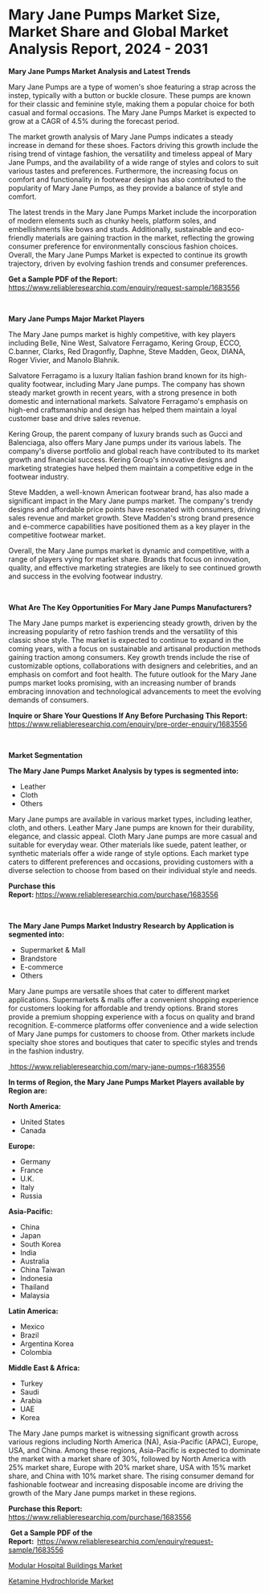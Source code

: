 <p><h1>Mary Jane Pumps Market Size, Market Share and Global Market Analysis Report, 2024 - 2031</h1></p><p><strong>Mary Jane Pumps Market Analysis and Latest Trends</strong></p>
<p><p>Mary Jane Pumps are a type of women's shoe featuring a strap across the instep, typically with a button or buckle closure. These pumps are known for their classic and feminine style, making them a popular choice for both casual and formal occasions. The Mary Jane Pumps Market is expected to grow at a CAGR of 4.5% during the forecast period.</p><p>The market growth analysis of Mary Jane Pumps indicates a steady increase in demand for these shoes. Factors driving this growth include the rising trend of vintage fashion, the versatility and timeless appeal of Mary Jane Pumps, and the availability of a wide range of styles and colors to suit various tastes and preferences. Furthermore, the increasing focus on comfort and functionality in footwear design has also contributed to the popularity of Mary Jane Pumps, as they provide a balance of style and comfort.</p><p>The latest trends in the Mary Jane Pumps Market include the incorporation of modern elements such as chunky heels, platform soles, and embellishments like bows and studs. Additionally, sustainable and eco-friendly materials are gaining traction in the market, reflecting the growing consumer preference for environmentally conscious fashion choices. Overall, the Mary Jane Pumps Market is expected to continue its growth trajectory, driven by evolving fashion trends and consumer preferences.</p></p>
<p><strong>Get a Sample PDF of the Report:&nbsp;</strong> <a href="https://www.reliableresearchiq.com/enquiry/request-sample/1683556">https://www.reliableresearchiq.com/enquiry/request-sample/1683556</a></p>
<p>&nbsp;</p>
<p><strong>Mary Jane Pumps Major Market Players</strong></p>
<p><p>The Mary Jane pumps market is highly competitive, with key players including Belle, Nine West, Salvatore Ferragamo, Kering Group, ECCO, C.banner, Clarks, Red Dragonfly, Daphne, Steve Madden, Geox, DIANA, Roger Vivier, and Manolo Blahnik.</p><p>Salvatore Ferragamo is a luxury Italian fashion brand known for its high-quality footwear, including Mary Jane pumps. The company has shown steady market growth in recent years, with a strong presence in both domestic and international markets. Salvatore Ferragamo's emphasis on high-end craftsmanship and design has helped them maintain a loyal customer base and drive sales revenue.</p><p>Kering Group, the parent company of luxury brands such as Gucci and Balenciaga, also offers Mary Jane pumps under its various labels. The company's diverse portfolio and global reach have contributed to its market growth and financial success. Kering Group's innovative designs and marketing strategies have helped them maintain a competitive edge in the footwear industry.</p><p>Steve Madden, a well-known American footwear brand, has also made a significant impact in the Mary Jane pumps market. The company's trendy designs and affordable price points have resonated with consumers, driving sales revenue and market growth. Steve Madden's strong brand presence and e-commerce capabilities have positioned them as a key player in the competitive footwear market.</p><p>Overall, the Mary Jane pumps market is dynamic and competitive, with a range of players vying for market share. Brands that focus on innovation, quality, and effective marketing strategies are likely to see continued growth and success in the evolving footwear industry.</p></p>
<p>&nbsp;</p>
<p><strong>What Are The Key Opportunities For Mary Jane Pumps Manufacturers?</strong></p>
<p><p>The Mary Jane pumps market is experiencing steady growth, driven by the increasing popularity of retro fashion trends and the versatility of this classic shoe style. The market is expected to continue to expand in the coming years, with a focus on sustainable and artisanal production methods gaining traction among consumers. Key growth trends include the rise of customizable options, collaborations with designers and celebrities, and an emphasis on comfort and foot health. The future outlook for the Mary Jane pumps market looks promising, with an increasing number of brands embracing innovation and technological advancements to meet the evolving demands of consumers.</p></p>
<p><strong>Inquire or Share Your Questions If Any Before Purchasing This Report:</strong> <a href="https://www.reliableresearchiq.com/enquiry/pre-order-enquiry/1683556">https://www.reliableresearchiq.com/enquiry/pre-order-enquiry/1683556</a></p>
<p>&nbsp;</p>
<p><strong>Market Segmentation</strong></p>
<p><strong>The Mary Jane Pumps Market Analysis by types is segmented into:</strong></p>
<p><ul><li>Leather</li><li>Cloth</li><li>Others</li></ul></p>
<p><p>Mary Jane pumps are available in various market types, including leather, cloth, and others. Leather Mary Jane pumps are known for their durability, elegance, and classic appeal. Cloth Mary Jane pumps are more casual and suitable for everyday wear. Other materials like suede, patent leather, or synthetic materials offer a wide range of style options. Each market type caters to different preferences and occasions, providing customers with a diverse selection to choose from based on their individual style and needs.</p></p>
<p><strong>Purchase this Report:&nbsp;</strong><a href="https://www.reliableresearchiq.com/purchase/1683556">https://www.reliableresearchiq.com/purchase/1683556</a></p>
<p>&nbsp;</p>
<p><strong>The Mary Jane Pumps Market Industry Research by Application is segmented into:</strong></p>
<p><ul><li>Supermarket & Mall</li><li>Brandstore</li><li>E-commerce</li><li>Others</li></ul></p>
<p><p>Mary Jane pumps are versatile shoes that cater to different market applications. Supermarkets & malls offer a convenient shopping experience for customers looking for affordable and trendy options. Brand stores provide a premium shopping experience with a focus on quality and brand recognition. E-commerce platforms offer convenience and a wide selection of Mary Jane pumps for customers to choose from. Other markets include specialty shoe stores and boutiques that cater to specific styles and trends in the fashion industry.</p></p>
<p><a href="https://www.reliableresearchiq.com/mary-jane-pumps-r1683556">&nbsp;https://www.reliableresearchiq.com/mary-jane-pumps-r1683556</a></p>
<p><strong>In terms of Region, the Mary Jane Pumps Market Players available by Region are:</strong></p>
<p>
    <p> <strong> North America: </strong>
        <ul>
            <li>United States</li>
            <li>Canada</li>
        </ul>
        </p> 
    <p> <strong> Europe: </strong>
        <ul>
            <li>Germany</li>
            <li>France</li>
            <li>U.K.</li>
            <li>Italy</li>
            <li>Russia</li>
        </ul>
        </p> 
    <p> <strong> Asia-Pacific: </strong>
        <ul>
            <li>China</li>
            <li>Japan</li>
            <li>South Korea</li>
            <li>India</li>
            <li>Australia</li>
            <li>China Taiwan</li>
            <li>Indonesia</li>
            <li>Thailand</li>
            <li>Malaysia</li>
        </ul>
        </p> 
    <p> <strong> Latin America: </strong>
        <ul>
            <li>Mexico</li>
            <li>Brazil</li>
            <li>Argentina Korea</li>
            <li>Colombia</li>
        </ul>
        </p> 
    <p> <strong> Middle East & Africa: </strong>
        <ul>
            <li>Turkey</li>
            <li>Saudi</li>
            <li>Arabia</li>
            <li>UAE</li>
            <li>Korea</li>
        </ul>
    </p>
    </p>
<p><p>The Mary Jane pumps market is witnessing significant growth across various regions including North America (NA), Asia-Pacific (APAC), Europe, USA, and China. Among these regions, Asia-Pacific is expected to dominate the market with a market share of 30%, followed by North America with 25% market share, Europe with 20% market share, USA with 15% market share, and China with 10% market share. The rising consumer demand for fashionable footwear and increasing disposable income are driving the growth of the Mary Jane pumps market in these regions.</p></p>
<p><strong>Purchase this Report: </strong><a href="https://www.reliableresearchiq.com/purchase/1683556">https://www.reliableresearchiq.com/purchase/1683556</a></p>
<p>&nbsp;<strong>Get a Sample PDF of the Report:&nbsp;&nbsp;</strong><a href="https://www.reliableresearchiq.com/enquiry/request-sample/1683556">https://www.reliableresearchiq.com/enquiry/request-sample/1683556</a></p>
<p><strong></strong></p>
<p><p><a href="https://github.com/allanwarjri/Market-Research-Report-List-1/blob/main/modular-hospital-buildings-market.md">Modular Hospital Buildings Market</a></p><p><a href="https://issuu.com/reportprime-2/docs/ketamine-hydrochloride-market-size-2030.pptx">Ketamine Hydrochloride Market</a></p></p>